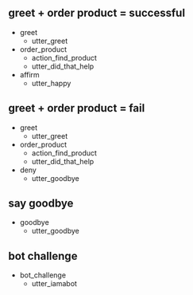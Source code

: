 ## greet + order product = successful
* greet
  - utter_greet
* order_product
  - action_find_product
  - utter_did_that_help
* affirm
  - utter_happy

## greet + order product = fail
* greet
  - utter_greet
* order_product
  - action_find_product
  - utter_did_that_help
* deny
  - utter_goodbye

## say goodbye
* goodbye
  - utter_goodbye

## bot challenge
* bot_challenge
  - utter_iamabot
